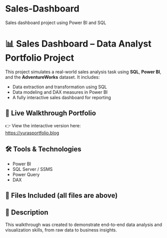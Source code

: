 # Sales-Dashboard
Sales dashboard project using Power BI and SQL
# 📊 Sales Dashboard – Data Analyst Portfolio Project

This project simulates a real-world sales analysis task using **SQL**, **Power BI**, and the **AdventureWorks** dataset. It includes:

- Data extraction and transformation using SQL
- Data modeling and DAX measures in Power BI
- A fully interactive sales dashboard for reporting

## 🔗 Live Walkthrough Portfolio

👉 View the interactive version here:  
https://yurasportfolio.blog

## 🛠 Tools & Technologies
- Power BI
- SQL Server / SSMS
- Power Query
- DAX

## 📁 Files Included (all files are above)

## 📌 Description
This walkthrough was created to demonstrate end-to-end data analysis and visualization skills, from raw data to business insights.

